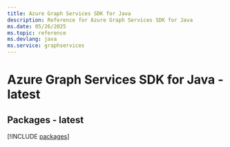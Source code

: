 ```yaml
---
title: Azure Graph Services SDK for Java
description: Reference for Azure Graph Services SDK for Java
ms.date: 05/26/2025
ms.topic: reference
ms.devlang: java
ms.service: graphservices
---
```

# Azure Graph Services SDK for Java - latest
## Packages - latest
[!INCLUDE [packages](graph-services-index.md)]